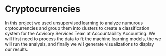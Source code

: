 # Cryptocurrencies

In  this project we used unsupervised learning to analyze numurous crptocurrencies and group them into clusters to create a classification system for the Advisory Services Team at Accountability Accounting. We will first need to process the data to fit the machine learning models, the we will run the analysis, and finally we will generate visualizations to display our results.